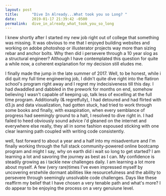 ```yaml
---
layout: post
title:      "Dive In Already...What took you so Long? "
date:       2019-01-17 21:39:42 -0500
permalink:  dive_in_already_what_took_you_so_long
---
```



I knew shortly after I started my new job right out of college that something was missing. It was obvious to me that I enjoyed building websites and working on adobe photoshop or illusterator projects way more than sizing rebar and anchor bolts. Why then did i persevere through a 10 year slog as a structural engineer? Although I have contemplated this question for quite a while now, a coherent explanation for my decision still eludes me. 

I finally made the jump in the late summer of 2017. Well, to be honest, while i did quit my full time engineering job, I didn't quite dive right into the flatiron school's program right away and  I regret my indecisiveness till this day. I had dwaddled and dabbled in the prework for months on end, somehow believing I wasn't capable of keeping up, talk less of excelling at the full time program. Additionally (& regretfully), I had detoured and had flirted with d3.js and data visualization, had gotten stuck, had tried to work through some books and finally, with exaspiration, when every semblance of progress had seemingly ground to a halt, I resolved to dive right in. I had failed to heed obviously sound advice i'd gleaned on the internet  and everywhere else really, they all in some fashion espoused sticking with one clear learning path coupled with writing code consistently. 

well, fast forward to about a year and a half  into my misadventure and I'm finally working through the full stack community-powered online bootcamp program and might I say, why on earth did i wait so long to get started? I am learning a lot and savoring the journey as best as I can. My confidence is steadily growing as i tackle new challenges daily. I am learning a lot more about myself. A few (very rare)times I've even impressed myself by uncovering erstwhile dormant abilities like resourcefulness and the ability to persevere through seemingly unsolvable code challenges. Days like these reaffirm my belief that I have chosen a very tenable path and what's more? I do appear to be enjoying the process on a very genuiune level. 
